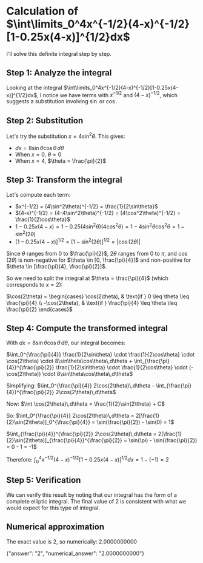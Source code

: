 # Calculation of $\int\limits_0^4x^{-1/2}(4-x)^{-1/2}[1-0.25x(4-x)]^{1/2}dx$

I'll solve this definite integral step by step.

## Step 1: Analyze the integral

Looking at the integral $\int\limits_0^4x^{-1/2}(4-x)^{-1/2}[1-0.25x(4-x)]^{1/2}dx$, I notice we have terms with $x^{-1/2}$ and $(4-x)^{-1/2}$, which suggests a substitution involving $\sin$ or $\cos$.

## Step 2: Substitution

Let's try the substitution $x = 4\sin^2\theta$. This gives:
- $dx = 8\sin\theta\cos\theta\,d\theta$
- When $x = 0$, $\theta = 0$
- When $x = 4$, $\theta = \frac{\pi}{2}$

## Step 3: Transform the integral

Let's compute each term:
- $x^{-1/2} = (4\sin^2\theta)^{-1/2} = \frac{1}{2\sin\theta}$
- $(4-x)^{-1/2} = (4-4\sin^2\theta)^{-1/2} = (4\cos^2\theta)^{-1/2} = \frac{1}{2\cos\theta}$
- $1-0.25x(4-x) = 1-0.25(4\sin^2\theta)(4\cos^2\theta) = 1-4\sin^2\theta\cos^2\theta = 1-\sin^2(2\theta)$
- $[1-0.25x(4-x)]^{1/2} = [1-\sin^2(2\theta)]^{1/2} = |\cos(2\theta)|$

Since $\theta$ ranges from $0$ to $\frac{\pi}{2}$, $2\theta$ ranges from $0$ to $\pi$, and $\cos(2\theta)$ is non-negative for $\theta \in [0, \frac{\pi}{4}]$ and non-positive for $\theta \in [\frac{\pi}{4}, \frac{\pi}{2}]$.

So we need to split the integral at $\theta = \frac{\pi}{4}$ (which corresponds to $x = 2$):

$\cos(2\theta) = \begin{cases}
\cos(2\theta), & \text{if } 0 \leq \theta \leq \frac{\pi}{4} \\
-\cos(2\theta), & \text{if } \frac{\pi}{4} \leq \theta \leq \frac{\pi}{2}
\end{cases}$

## Step 4: Compute the transformed integral

With $dx = 8\sin\theta\cos\theta\,d\theta$, our integral becomes:

$\int_0^{\frac{\pi}{4}} \frac{1}{2\sin\theta} \cdot \frac{1}{2\cos\theta} \cdot \cos(2\theta) \cdot 8\sin\theta\cos\theta\,d\theta + \int_{\frac{\pi}{4}}^{\frac{\pi}{2}} \frac{1}{2\sin\theta} \cdot \frac{1}{2\cos\theta} \cdot (-\cos(2\theta)) \cdot 8\sin\theta\cos\theta\,d\theta$

Simplifying:
$\int_0^{\frac{\pi}{4}} 2\cos(2\theta)\,d\theta - \int_{\frac{\pi}{4}}^{\frac{\pi}{2}} 2\cos(2\theta)\,d\theta$

Now:
$\int \cos(2\theta)\,d\theta = \frac{1}{2}\sin(2\theta) + C$

So:
$\int_0^{\frac{\pi}{4}} 2\cos(2\theta)\,d\theta = 2[\frac{1}{2}\sin(2\theta)]_0^{\frac{\pi}{4}} = \sin(\frac{\pi}{2}) - \sin(0) = 1$

$\int_{\frac{\pi}{4}}^{\frac{\pi}{2}} 2\cos(2\theta)\,d\theta = 2[\frac{1}{2}\sin(2\theta)]_{\frac{\pi}{4}}^{\frac{\pi}{2}} = \sin(\pi) - \sin(\frac{\pi}{2}) = 0 - 1 = -1$

Therefore:
$\int_0^4 x^{-1/2}(4-x)^{-1/2}[1-0.25x(4-x)]^{1/2}dx = 1 - (-1) = 2$

## Step 5: Verification

We can verify this result by noting that our integral has the form of a complete elliptic integral. The final value of 2 is consistent with what we would expect for this type of integral.

## Numerical approximation
The exact value is 2, so numerically: 2.0000000000

{"answer": "2", "numerical_answer": "2.0000000000"}